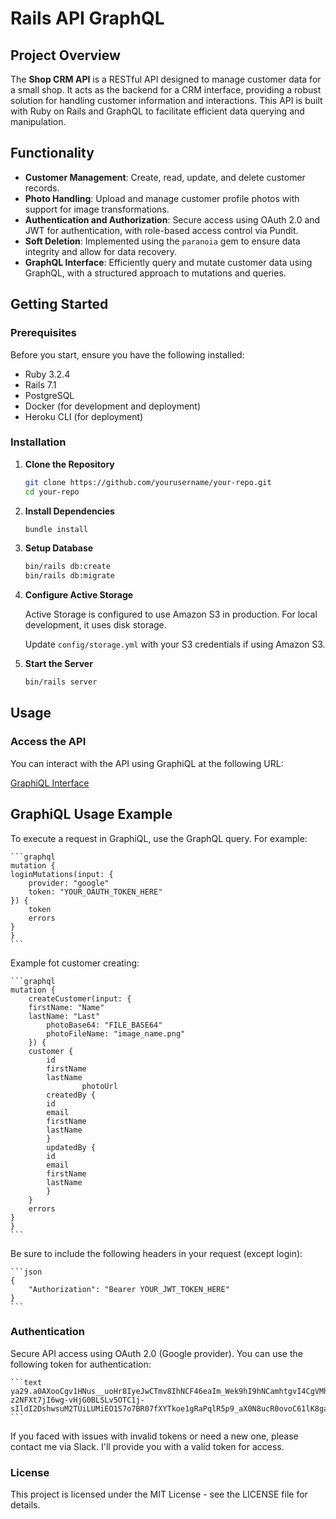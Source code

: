 # Rails API GraphQL

## Project Overview

The **Shop CRM API** is a RESTful API designed to manage customer data for a small shop. It acts as the backend for a CRM interface, providing a robust solution for handling customer information and interactions. This API is built with Ruby on Rails and GraphQL to facilitate efficient data querying and manipulation.

## Functionality

- **Customer Management**: Create, read, update, and delete customer records.
- **Photo Handling**: Upload and manage customer profile photos with support for image transformations.
- **Authentication and Authorization**: Secure access using OAuth 2.0 and JWT for authentication, with role-based access control via Pundit.
- **Soft Deletion**: Implemented using the `paranoia` gem to ensure data integrity and allow for data recovery.
- **GraphQL Interface**: Efficiently query and mutate customer data using GraphQL, with a structured approach to mutations and queries.

## Getting Started

### Prerequisites

Before you start, ensure you have the following installed:

- Ruby 3.2.4
- Rails 7.1
- PostgreSQL
- Docker (for development and deployment)
- Heroku CLI (for deployment)

### Installation

1. **Clone the Repository**

    ```bash
    git clone https://github.com/yourusername/your-repo.git
    cd your-repo
    ```

2. **Install Dependencies**

    ```bash
    bundle install
    ```

3. **Setup Database**

    ```bash
    bin/rails db:create
    bin/rails db:migrate
    ```

4. **Configure Active Storage**

    Active Storage is configured to use Amazon S3 in production. For local development, it uses disk storage.

    Update `config/storage.yml` with your S3 credentials if using Amazon S3.

5. **Start the Server**

    ```bash
    bin/rails server
    ```

## Usage

### Access the API

You can interact with the API using GraphiQL at the following URL:

[GraphiQL Interface](https://shop-crm-api-7409536b1857.herokuapp.com/graphiql)

## GraphiQL Usage Example

To execute a request in GraphiQL, use the GraphQL query. For example:

    ```graphql
    mutation {
    loginMutations(input: {
        provider: "google"
        token: "YOUR_OAUTH_TOKEN_HERE"
    }) {
        token
        errors
    }
    }
    ```

Example fot customer creating:

    ```graphql
    mutation {
        createCustomer(input: {
        firstName: "Name"
        lastName: "Last"
            photoBase64: "FILE_BASE64"
            photoFileName: "image_name.png"
        }) {
        customer {
            id
            firstName
            lastName
                    photoUrl
            createdBy {
            id
            email
            firstName
            lastName
            }
            updatedBy {
            id
            email
            firstName
            lastName
            }
        }
        errors
    }
    }
    ```

Be sure to include the following headers in your request (except login):

    ```json
    {
        "Authorization": "Bearer YOUR_JWT_TOKEN_HERE"
    }
    ```


### Authentication

Secure API access using OAuth 2.0 (Google provider). You can use the following token for authentication:

    ```text
    ya29.a0AXooCgv1HNus__uoHr8IyeJwCTmv8IhNCF46eaIm_Wek9hI9hNCamhtgvI4CgVMhv-z2NFXt7jI6wg-vHjG0BLSLv5OTC1j-sIldI2DshwsuM2TUiLUMiEO1S7o7BR07fXYTkoe1gRaPqlR5p9_aX0N8ucR0ovoC61lK8gaCgYKAWwSARASFQHGX2MiilkPQRjXfY9egdZQxBGqBw0173
    ```

If you faced with issues with invalid tokens or need a new one, please contact me via Slack. I'll provide you with a valid token for access.

### License

This project is licensed under the MIT License - see the LICENSE file for details.

